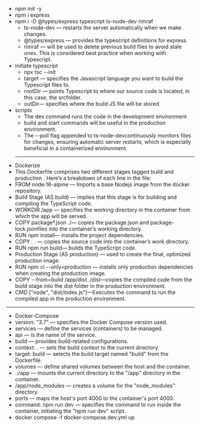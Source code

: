 - npm init -y
- npm i express
- npm i -D @types/express typescript ts-node-dev rimraf
  - ts-node-dev — restarts the server automatically when we make changes.
  - @types/express — provides the typescript definitions for express.
  - rimraf — will be used to delete previous build files to avoid stale ones. This is considered best practice when working with Typescript.
- initiate typescript
  - npx tsc --init
  - target — specifies the Javascript language you want to build the Typescript files to.
  - rootDir — points Typescript to where our source code is located, in this case, the srcfolder.
  - outDir— specifies where the build JS file will be stored
- scripts
  - The dev command runs the code in the development environment
  - build and start commands will be useful in the production environment. 
  - The --poll flag appended to ts-node-devcontinuously monitors files for changes, ensuring automatic server restarts, which is especially beneficial in a containerized environment.
  - ---
- Dockerize
- This Dockerfile comprises two different stages tagged build and production . Here’s a breakdown of each line in the file:
- FROM node:16-alpine — Imports a base Nodejs image from the docker repository.
- Build Stage (AS build) — implies that this stage is for building and compiling the TypeScript code.
- WORKDIR /app — specifies the working directory in the container from which the app will be served.
- COPY package*.json ./— copies the package.json and package-lock.jsonfiles into the container’s working directory.
- RUN npm install— installs the project dependencies.
- COPY . . — copies the source code into the container’s work directory.
- RUN npm run build— builds the TypeScript code.
- Production Stage (AS production) — used to create the final, optimized production image.
- RUN npm ci --only=production — installs only production dependencies when creating the production image.
- COPY --from=build /app/dist ./dist—copies the compiled code from the build stage into the dist folder in the production environment.
- CMD ["node", "dist/index.js"]—Executes the command to run the compiled app in the production environment.
- ---

- Docker-Compose
- version: "3.7" — specifies the Docker Compose version used.
- services — define the services (containers) to be managed.
- api — is the name of the service.
- build — provides build-related configurations.
- context: . — sets the build context to the current directory.
- target: build — selects the build target named "build" from the Dockerfile.
- volumes — define shared volumes between the host and the container.
- .:/app — mounts the current directory to the "/app" directory in the container.
- /app/node_modules — creates a volume for the "node_modules" directory.
- ports — maps the host's port 4000 to the container's port 4000.
- command: npm run dev — specifies the command to run inside the container, initiating the "npm run dev" script.
- docker compose -f docker-compose.dev.yml up